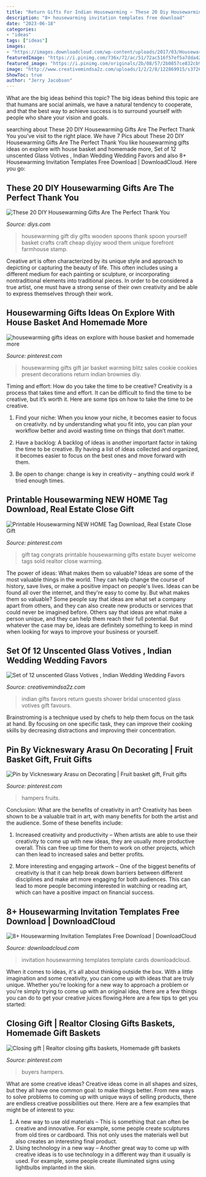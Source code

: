 ```yaml
---
title: "Return Gifts For Indian Housewarming ~ These 20 Diy Housewarming Gifts Are The Perfect Thank You"
description: "8+ housewarming invitation templates free download"
date: "2023-06-18"
categories:
- "ideas"
tags: ["ideas"]
images:
- "https://images.downloadcloud.com/wp-content/uploads/2017/03/Housewarming-Invitation-Cards-Templates.jpg"
featuredImage: "https://i.pinimg.com/736x/72/ac/51/72ac516f57ef5a7dda422cdd75144d82.jpg"
featured_image: "https://i.pinimg.com/originals/2b/08/57/2b0857ce832cb9339a6bfca4bdd008d5.jpg"
image: "http://www.creativemindsa2z.com/uploads/1/2/2/8/122869915/s372654495160182137_p781_i4_w2085.jpeg"
ShowToc: true
author: "Jerry Jacobson"
---
```



What are the big ideas behind this topic?
The big ideas behind this topic are that humans are social animals, we have a natural tendency to cooperate, and that the best way to achieve success is to surround yourself with people who share your vision and goals.

	

		
searching about These 20 DIY Housewarming Gifts Are The Perfect Thank You you've visit to the right place. We have 7 Pics about These 20 DIY Housewarming Gifts Are The Perfect Thank You like housewarming gifts ideas on explore with house basket and homemade more, Set of 12 unscented Glass Votives , Indian Wedding Wedding Favors and also 8+ Housewarming Invitation Templates Free Download | DownloadCloud. Here you go:
		
    
## These 20 DIY Housewarming Gifts Are The Perfect Thank You

<img loading=lazy src="https://cdn.diys.com/wp-content/uploads/2016/06/DIY-Housewarming-Spoon-Set.jpg" onerror="this.onerror=null;this.src='https://tse3.mm.bing.net/th?id=OIP.eeMnBWrUGvc2vhhBhjCa0QHaJ4&amp;pid=15.1';" alt="These 20 DIY Housewarming Gifts Are The Perfect Thank You">

_Source: diys.com_

>housewarming gift diy gifts wooden spoons thank spoon yourself basket crafts craft cheap diyjoy wood them unique forefront farmhouse stamp. 

	

Creative art is often characterized by its unique style and approach to depicting or capturing the beauty of life. This often includes using a different medium for each painting or sculpture, or incorporating nontraditional elements into traditional pieces. In order to be considered a true artist, one must have a strong sense of their own creativity and be able to express themselves through their work.

    
## Housewarming Gifts Ideas On Explore With House Basket And Homemade More

<img loading=lazy src="https://i.pinimg.com/736x/c4/99/83/c499833230fabd85dd992762dab2906c.jpg" onerror="this.onerror=null;this.src='https://tse3.mm.bing.net/th?id=OIP.wpmAB4R1uGn9z1Zwoyj_MwHaJ3&amp;pid=15.1';" alt="housewarming gifts ideas on explore with house basket and homemade more">

_Source: pinterest.com_

>housewarming gifts gift jar basket warming blitz sales cookie cookies present decorations return indian brownies diy. 

	

Timing and effort: How do you take the time to be creative?
Creativity is a process that takes time and effort. It can be difficult to find the time to be creative, but it’s worth it. Here are some tips on how to take the time to be creative.
1. Find your niche: When you know your niche, it becomes easier to focus on creativity. nd by understanding what you fit into, you can plan your workflow better and avoid wasting time on things that don’t matter.

2. Have a backlog: A backlog of ideas is another important factor in taking the time to be creative. By having a list of ideas collected and organized, it becomes easier to focus on the best ones and move forward with them.

3. Be open to change: change is key in creativity – anything could work if tried enough times.

    
## Printable Housewarming NEW HOME Tag Download, Real Estate Close Gift

<img loading=lazy src="https://i.pinimg.com/736x/72/ac/51/72ac516f57ef5a7dda422cdd75144d82.jpg" onerror="this.onerror=null;this.src='https://tse3.mm.bing.net/th?id=OIP.IPu7rGJ404RxZNua8GKLJQHaHa&amp;pid=15.1';" alt="Printable Housewarming NEW HOME Tag Download, Real Estate Close Gift">

_Source: pinterest.com_

>gift tag congrats printable housewarming gifts estate buyer welcome tags sold realtor close warming. 

	

The power of ideas: What makes them so valuable?
Ideas are some of the most valuable things in the world. They can help change the course of history, save lives, or make a positive impact on people's lives. Ideas can be found all over the internet, and they're easy to come by. But what makes them so valuable? Some people say that ideas are what set a company apart from others, and they can also create new products or services that could never be imagined before. Others say that ideas are what make a person unique, and they can help them reach their full potential. But whatever the case may be, ideas are definitely something to keep in mind when looking for ways to improve your business or yourself.

    
## Set Of 12 Unscented Glass Votives , Indian Wedding Wedding Favors

<img loading=lazy src="http://www.creativemindsa2z.com/uploads/1/2/2/8/122869915/s372654495160182137_p781_i4_w2085.jpeg" onerror="this.onerror=null;this.src='https://tse3.mm.bing.net/th?id=OIP.jM5qP1QqmxbMUHFWgXt9yQHaGo&amp;pid=15.1';" alt="Set of 12 unscented Glass Votives , Indian Wedding Wedding Favors">

_Source: creativemindsa2z.com_

>indian gifts favors return guests shower bridal unscented glass votives gift favours. 

	

Brainstroming is a technique used by chefs to help them focus on the task at hand. By focusing on one specific task, they can improve their cooking skills by decreasing distractions and improving their concentration.

    
## Pin By Vickneswary Arasu On Decorating | Fruit Basket Gift, Fruit Gifts

<img loading=lazy src="https://i.pinimg.com/originals/ab/d8/4c/abd84cdd37a511282430cfc88358f32d.jpg" onerror="this.onerror=null;this.src='https://tse2.mm.bing.net/th?id=OIP.ZwJhx0IGR86-jJS_c1PAUwHaJ4&amp;pid=15.1';" alt="Pin by Vickneswary Arasu on Decorating | Fruit basket gift, Fruit gifts">

_Source: pinterest.com_

>hampers fruits. 

	

Conclusion: What are the benefits of creativity in art?
Creativity has been shown to be a valuable trait in art, with many benefits for both the artist and the audience. Some of these benefits include:
1. Increased creativity and productivity – When artists are able to use their creativity to come up with new ideas, they are usually more productive overall. This can free up time for them to work on other projects, which can then lead to increased sales and better profits.

2. More interesting and engaging artwork – One of the biggest benefits of creativity is that it can help break down barriers between different disciplines and make art more engaging for both audiences. This can lead to more people becoming interested in watching or reading art, which can have a positive impact on financial success.


    
## 8+ Housewarming Invitation Templates Free Download | DownloadCloud

<img loading=lazy src="https://images.downloadcloud.com/wp-content/uploads/2017/03/Housewarming-Invitation-Cards-Templates.jpg" onerror="this.onerror=null;this.src='https://tse1.mm.bing.net/th?id=OIP.MIqZmuHI1zY9hY0kNTfxEwHaHg&amp;pid=15.1';" alt="8+ Housewarming Invitation Templates Free Download | DownloadCloud">

_Source: downloadcloud.com_

>invitation housewarming templates template cards downloadcloud. 

	

When it comes to ideas, it's all about thinking outside the box. With a little imagination and some creativity, you can come up with ideas that are truly unique. Whether you're looking for a new way to approach a problem or you're simply trying to come up with an original idea, there are a few things you can do to get your creative juices flowing.Here are a few tips to get you started:

    
## Closing Gift | Realtor Closing Gifts Baskets, Homemade Gift Baskets

<img loading=lazy src="https://i.pinimg.com/originals/2b/08/57/2b0857ce832cb9339a6bfca4bdd008d5.jpg" onerror="this.onerror=null;this.src='https://tse2.mm.bing.net/th?id=OIP.4Andeziwh0EshDbWIYoWzwHaJ4&amp;pid=15.1';" alt="Closing gift | Realtor closing gifts baskets, Homemade gift baskets">

_Source: pinterest.com_

>buyers hampers. 

	

What are some creative ideas?
Creative ideas come in all shapes and sizes, but they all have one common goal: to make things better. From new ways to solve problems to coming up with unique ways of selling products, there are endless creative possibilities out there. Here are a few examples that might be of interest to you: 
1. A new way to use old materials – This is something that can often be creative and innovative. For example, some people create sculptures from old tires or cardboard. This not only uses the materials well but also creates an interesting final product. 
2. Using technology in a new way – Another great way to come up with creative ideas is to use technology in a different way than it usually is used. For example, some people create illuminated signs using lightbulbs implanted in the skin.

